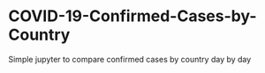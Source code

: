 # COVID-19-Confirmed-Cases-by-Country
Simple jupyter to compare confirmed cases by country day by day
